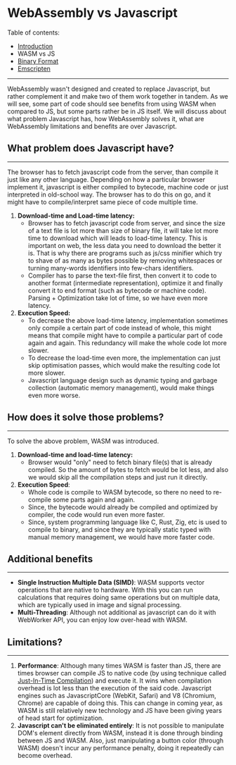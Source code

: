 # WebAssembly vs Javascript

Table of contents:

- [Introduction](intro.html)
- WASM vs JS
- [Binary Format](binary_format.html)
- [Emscripten](emscripten.html)

---

WebAssembly wasn't designed and created to replace Javascript, but rather complement it and make two of them work together in tandem. As we will see, some part of code should see benefits from using WASM when compared to JS, but some parts rather be in JS itself. We will discuss about what problem Javascript has, how WebAssembly solves it, what are WebAssembly limitations and benefits are over Javascript.

## What problem does Javascript have?

---

The browser has to fetch javascript code from the server, than compile it just like any other language. Depending on how a particular browser implement it, javascript is either compiled to bytecode, machine code or just interpreted in old-school way. The browser has to do this on go, and it might have to compile/interpret same piece of code multiple time.

1. **Download-time and Load-time latency:**
	- Browser has to fetch javascript code from server, and since the size of a text file is lot more than size of binary file, it will take lot more time to download which will leads to load-time latency. This is important on web, the less data you need to download the better it is. That is why there are programs such as js/css minifier which try to shave of as many as bytes possible by removing whitespaces or turning many-words identifiers into few-chars identifiers.
	- Compiler has to parse the text-file first, then convert it to code to another format (intermediate representation), optimize it and finally convert it to end format (such as bytecode or machine code). Parsing + Optimization take lot of time, so we have even more latency.
2. **Execution Speed:**
	- To decrease the above load-time latency, implementation sometimes only compile a certain part of code instead of whole, this might means that compile might have to compile a particular part of code again and again. This redundancy will make the whole code lot more slower.
	- To decrease the load-time even more, the implementation can just skip optimisation passes, which would make the resulting code lot more slower.
	- Javascript language design such as dynamic typing and garbage collection (automatic memory management), would make things even more worse.

## How does it solve those problems?

---

To solve the above problem, WASM was introduced.

1. **Download-time and load-time latency:**
	- Browser would "only" need to fetch binary file(s) that is already compiled. So the amount of bytes to fetch would be lot less, and also we would skip all the compilation steps and just run it directly.
2. **Execution Speed**:
	- Whole code is compile to WASM bytecode, so there no need to re-compile some parts again and again.
	- Since, the bytecode would already be compiled and optimized by compiler, the code would run even more faster.
	- Since, system programming language like C, Rust, Zig, etc is used to compile to binary, and since they are typically static typed with manual memory management, we would have more faster code.

## Additional benefits

---

- **Single Instruction Multiple Data (SIMD)**: WASM supports vector operations that are native to hardware. With this you can run calculations that requires doing same operations but on multiple data, which are typically used in image and signal processing.
- **Multi-Threading**: Although not additional as javascript can do it with WebWorker API, you can enjoy low over-head with WASM.

## Limitations?

---

1. **Performance**: Although many times WASM is faster than JS, there are times browser can compile JS to native code (by using technique called [Just-In-Time Compilation](https://en.wikipedia.org/wiki/Just-in-time_compilation)) and execute it. It wins when compilation overhead is lot less than the execution of the said code. Javascript engines such as JavascriptCore (WebKit, Safari) and V8 (Chromium, Chrome) are capable of doing this. This can change in coming year, as WASM is still relatively new technology and JS have been giving years of head start for optimization.
2. **Javascript can't be eliminated entirely**: It is not possible to manipulate DOM's element directly from WASM, instead it is done through binding between JS and WASM. Also, just manipulating a button color (through WASM) doesn't incur any performance penalty, doing it repeatedly can become overhead.
